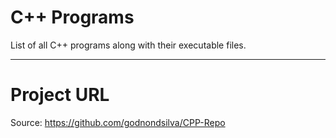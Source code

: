 # C++ Programs 

List of all C++ programs along with their executable files. 

--------------------------

# Project URL 

Source: https://github.com/godnondsilva/CPP-Repo